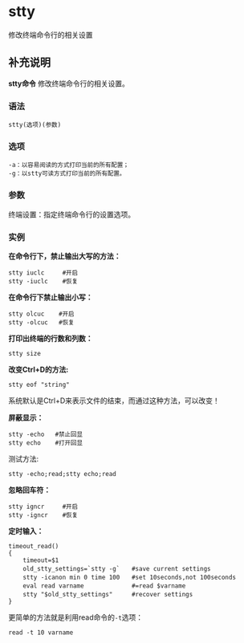 stty
===

修改终端命令行的相关设置

## 补充说明

**stty命令** 修改终端命令行的相关设置。

###  语法

```shell
stty(选项)(参数)
```

###  选项

```shell
-a：以容易阅读的方式打印当前的所有配置；
-g：以stty可读方式打印当前的所有配置。
```

###  参数

终端设置：指定终端命令行的设置选项。

###  实例

 **在命令行下，禁止输出大写的方法：** 

```shell
stty iuclc     #开启
stty -iuclc    #恢复
```

 **在命令行下禁止输出小写：** 

```shell
stty olcuc    #开启
stty -olcuc   #恢复
```

 **打印出终端的行数和列数：** 

```shell
stty size
```

 **改变Ctrl+D的方法:** 

```shell
stty eof "string"
```

系统默认是Ctrl+D来表示文件的结束，而通过这种方法，可以改变！

 **屏蔽显示：** 

```shell
stty -echo   #禁止回显
stty echo    #打开回显
```

测试方法:

```shell
stty -echo;read;stty echo;read
```

 **忽略回车符：** 

```shell
stty igncr     #开启
stty -igncr    #恢复
```

 **定时输入：** 

```shell
timeout_read()
{
    timeout=$1
    old_stty_settings=`stty -g`　　#save current settings
    stty -icanon min 0 time 100　　#set 10seconds,not 100seconds
    eval read varname　　          #=read $varname
    stty "$old_stty_settings"　　  #recover settings
}
```

更简单的方法就是利用read命令的`-t`选项：

```shell
read -t 10 varname
```


